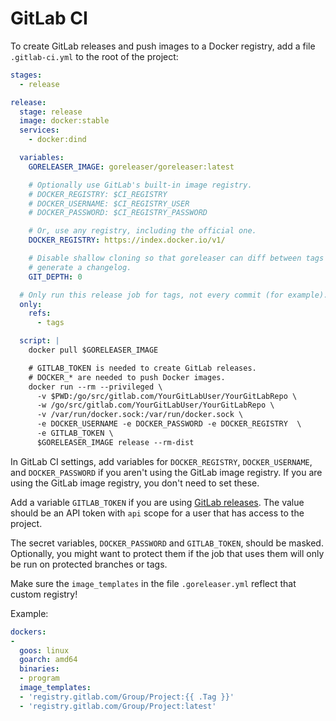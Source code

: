 # GitLab CI

To create GitLab releases and push images to a Docker registry, add a file
`.gitlab-ci.yml` to the root of the project:

```yaml
stages:
  - release

release:
  stage: release
  image: docker:stable
  services:
    - docker:dind

  variables:
    GORELEASER_IMAGE: goreleaser/goreleaser:latest

    # Optionally use GitLab's built-in image registry.
    # DOCKER_REGISTRY: $CI_REGISTRY
    # DOCKER_USERNAME: $CI_REGISTRY_USER
    # DOCKER_PASSWORD: $CI_REGISTRY_PASSWORD

    # Or, use any registry, including the official one.
    DOCKER_REGISTRY: https://index.docker.io/v1/

    # Disable shallow cloning so that goreleaser can diff between tags to
    # generate a changelog.
    GIT_DEPTH: 0

  # Only run this release job for tags, not every commit (for example).
  only:
    refs:
      - tags

  script: |
    docker pull $GORELEASER_IMAGE

    # GITLAB_TOKEN is needed to create GitLab releases.
    # DOCKER_* are needed to push Docker images.
    docker run --rm --privileged \
      -v $PWD:/go/src/gitlab.com/YourGitLabUser/YourGitLabRepo \
      -w /go/src/gitlab.com/YourGitLabUser/YourGitLabRepo \
      -v /var/run/docker.sock:/var/run/docker.sock \
      -e DOCKER_USERNAME -e DOCKER_PASSWORD -e DOCKER_REGISTRY  \
      -e GITLAB_TOKEN \
      $GORELEASER_IMAGE release --rm-dist
```

In GitLab CI settings, add variables for `DOCKER_REGISTRY`, `DOCKER_USERNAME`,
and `DOCKER_PASSWORD` if you aren't using the GitLab image registry. If you are
using the GitLab image registry, you don't need to set these.

Add a variable `GITLAB_TOKEN` if you are using [GitLab
releases](https://docs.gitlab.com/ce/user/project/releases/). The value should
be an API token with `api` scope for a user that has access to the project.

The secret variables, `DOCKER_PASSWORD` and `GITLAB_TOKEN`, should be masked.
Optionally, you might want to protect them if the job that uses them will only
be run on protected branches or tags.

Make sure the `image_templates` in the file `.goreleaser.yml` reflect that
custom registry!

Example:

```yaml
dockers:
-
  goos: linux
  goarch: amd64
  binaries:
  - program
  image_templates:
  - 'registry.gitlab.com/Group/Project:{{ .Tag }}'
  - 'registry.gitlab.com/Group/Project:latest'
```
